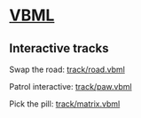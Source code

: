 # [VBML](https://omega.gg/VBML)

## Interactive tracks

Swap the road: [track/road.vbml](track/road/road.vbml)

Patrol interactive: [track/paw.vbml](track/paw/paw.vbml)

Pick the pill: [track/matrix.vbml](track/matrix/matrix.vbml)
